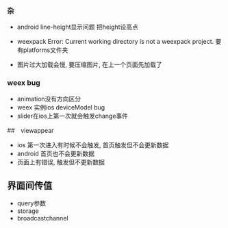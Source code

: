 ### 杂
- android line-height显示问题  把height设高点
- weexpack Error: Current working directory is not a weexpack project.
要有platforms文件夹

- 图片过大加载会慢, 要压缩图片, 在上一个页面先加载了

### weex bug
- animation没有方向区分
- weex 实例ios deviceModel bug
- slider在ios上第一次就会触发change事件




##　viewappear
- ios 第一次进入有时候不会触发, 首页触发但不会更新数据
- android 首页也不会更新数据
- 页面上有错误, 触发但不更新数据

## 界面间传值
- query参数
- storage
- broadcastchannel